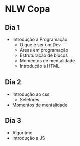 # NLW Copa

## Dia 1

- Introdução a Programação
  - O que é ser um Dev
  - Areas em programação
  - Estruturação de blocos
  - Momentos de mentalidade
  - Introdução a HTML

## Dia 2

- Introdução ao css
  - Seletores
- Momentos de mentalidade

## Dia 3

- Algoritmo
- Introdução a JS
